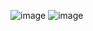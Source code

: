 ![image](https://github.com/user-attachments/assets/69729e73-2a13-4a48-987a-85499e6d029b)
![image](https://github.com/user-attachments/assets/159a4ec3-74f7-4fe9-8f8d-ff18d1f016ea)
